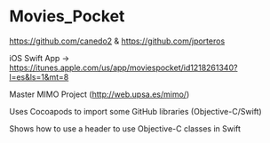 # Movies_Pocket
https://github.com/canedo2 & https://github.com/jporteros

iOS Swift App -> https://itunes.apple.com/us/app/moviespocket/id1218261340?l=es&ls=1&mt=8

Master MIMO Project (http://web.upsa.es/mimo/) 

Uses Cocoapods to import some GitHub libraries (Objective-C/Swift)

Shows how to use a header to use Objective-C classes in Swift


